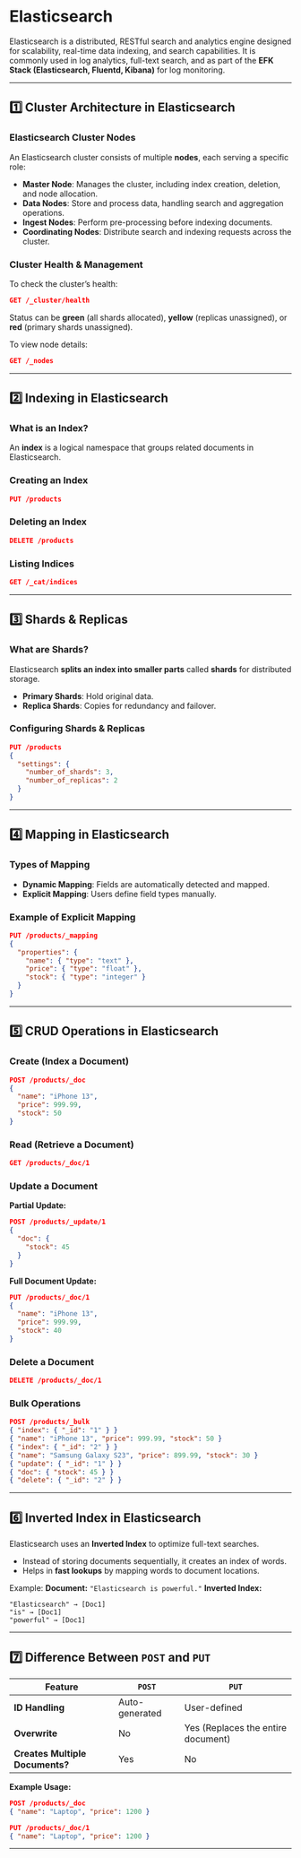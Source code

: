 # Elasticsearch

Elasticsearch is a distributed, RESTful search and analytics engine designed for scalability, real-time data indexing, and search capabilities. It is commonly used in log analytics, full-text search, and as part of the **EFK Stack (Elasticsearch, Fluentd, Kibana)** for log monitoring.

---

## 1️⃣ Cluster Architecture in Elasticsearch

### **Elasticsearch Cluster Nodes**
An Elasticsearch cluster consists of multiple **nodes**, each serving a specific role:
- **Master Node**: Manages the cluster, including index creation, deletion, and node allocation.
- **Data Nodes**: Store and process data, handling search and aggregation operations.
- **Ingest Nodes**: Perform pre-processing before indexing documents.
- **Coordinating Nodes**: Distribute search and indexing requests across the cluster.

### **Cluster Health & Management**
To check the cluster’s health:
```json
GET /_cluster/health
```
Status can be **green** (all shards allocated), **yellow** (replicas unassigned), or **red** (primary shards unassigned).

To view node details:
```json
GET /_nodes
```

---

## 2️⃣ Indexing in Elasticsearch

### **What is an Index?**
An **index** is a logical namespace that groups related documents in Elasticsearch.

### **Creating an Index**
```json
PUT /products
```

### **Deleting an Index**
```json
DELETE /products
```

### **Listing Indices**
```json
GET /_cat/indices
```

---

## 3️⃣ Shards & Replicas

### **What are Shards?**
Elasticsearch **splits an index into smaller parts** called **shards** for distributed storage.
- **Primary Shards**: Hold original data.
- **Replica Shards**: Copies for redundancy and failover.

### **Configuring Shards & Replicas**
```json
PUT /products
{
  "settings": {
    "number_of_shards": 3,
    "number_of_replicas": 2
  }
}
```

---

## 4️⃣ Mapping in Elasticsearch

### **Types of Mapping**
- **Dynamic Mapping**: Fields are automatically detected and mapped.
- **Explicit Mapping**: Users define field types manually.

### **Example of Explicit Mapping**
```json
PUT /products/_mapping
{
  "properties": {
    "name": { "type": "text" },
    "price": { "type": "float" },
    "stock": { "type": "integer" }
  }
}
```

---

## 5️⃣ CRUD Operations in Elasticsearch

### **Create (Index a Document)**
```json
POST /products/_doc
{
  "name": "iPhone 13",
  "price": 999.99,
  "stock": 50
}
```

### **Read (Retrieve a Document)**
```json
GET /products/_doc/1
```

### **Update a Document**
**Partial Update:**
```json
POST /products/_update/1
{
  "doc": {
    "stock": 45
  }
}
```
**Full Document Update:**
```json
PUT /products/_doc/1
{
  "name": "iPhone 13",
  "price": 999.99,
  "stock": 40
}
```

### **Delete a Document**
```json
DELETE /products/_doc/1
```

### **Bulk Operations**
```json
POST /products/_bulk
{ "index": { "_id": "1" } }
{ "name": "iPhone 13", "price": 999.99, "stock": 50 }
{ "index": { "_id": "2" } }
{ "name": "Samsung Galaxy S23", "price": 899.99, "stock": 30 }
{ "update": { "_id": "1" } }
{ "doc": { "stock": 45 } }
{ "delete": { "_id": "2" } }
```

---

## 6️⃣ Inverted Index in Elasticsearch
Elasticsearch uses an **Inverted Index** to optimize full-text searches.
- Instead of storing documents sequentially, it creates an index of words.
- Helps in **fast lookups** by mapping words to document locations.

Example:
**Document:** `"Elasticsearch is powerful."`
**Inverted Index:**
```
"Elasticsearch" → [Doc1]
"is" → [Doc1]
"powerful" → [Doc1]
```

---

## 7️⃣ Difference Between `POST` and `PUT`

| Feature | `POST` | `PUT` |
|---------|--------|--------|
| **ID Handling** | Auto-generated | User-defined |
| **Overwrite** | No | Yes (Replaces the entire document) |
| **Creates Multiple Documents?** | Yes | No |

**Example Usage:**
```json
POST /products/_doc
{ "name": "Laptop", "price": 1200 }
```
```json
PUT /products/_doc/1
{ "name": "Laptop", "price": 1200 }
```

---
